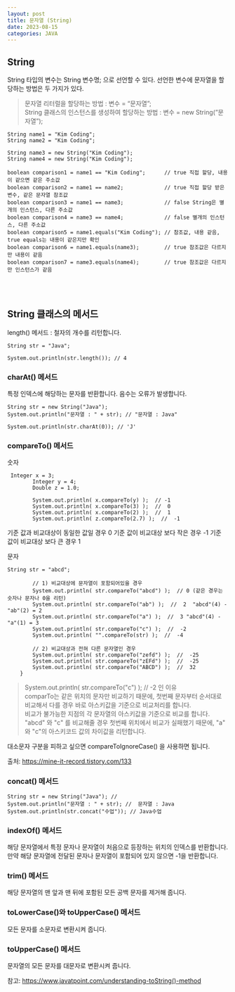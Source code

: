 ```yaml
---
layout: post
title: 문자열 (String)
date: 2023-08-15
categories: JAVA
---
```

## String

String 타입의 변수는 String 변수명; 으로 선언할 수 있다.
선언한 변수에 문자열을 할당하는 방법은 두 가지가 있다.

>문자열 리터럴을 할당하는 방법 : 변수 = “문자열”; <br>
String 클래스의 인스턴스를 생성하여 할당하는 방법 : 변수 = new String(”문자열”);


```
String name1 = "Kim Coding";
String name2 = "Kim Coding";

String name3 = new String("Kim Coding");
String name4 = new String("Kim Coding");

boolean comparison1 = name1 == "Kim Coding";      // true 직접 할당, 내용이 같으면 같은 주소값
boolean comparison2 = name1 == name2;             // true 직접 할당 받은 변수, 같은 문자열 참조값
boolean comparison3 = name1 == name3;             // false String은 별개의 인스턴스, 다른 주소값
boolean comparison4 = name3 == name4;             // false 별개의 인스턴스, 다른 주소값
boolean comparison5 = name1.equals("Kim Coding"); // 참조값, 내용 같음, true equals는 내용이 같은지만 확인
boolean comparison6 = name1.equals(name3);        // true 참조값은 다르지만 내용이 같음
boolean comparison7 = name3.equals(name4);        // true 참조값은 다르지만 인스턴스가 같음

```
<br/><br/>

## String 클래스의 메서드

length() 메서드 : 철자의 개수를 리턴합니다.
```
String str = "Java";

System.out.println(str.length()); // 4
```

### charAt() 메서드 

특정 인덱스에 해당하는 문자를 반환합니다. 음수는 오류가 발생합니다.
```
String str = new String("Java");
System.out.println("문자열 : " + str); // "문자열 : Java"

System.out.println(str.charAt(0)); // 'J'
```

### compareTo() 메서드

숫자
```
 Integer x = 3;
        Integer y = 4;
        Double z = 1.0;

        System.out.println( x.compareTo(y) );  // -1
        System.out.println( x.compareTo(3) );  //  0
        System.out.println( x.compareTo(2) );  //  1
        System.out.println( z.compareTo(2.7) );  //  -1
```
기준 값과 비교대상이 동일한 값일 경우 0
기준 값이 비교대상 보다 작은 경우 -1
기준 값이 비교대상 보다 큰 경우 1

문자

```
String str = "abcd";

        // 1) 비교대상에 문자열이 포함되어있을 경우
        System.out.println( str.compareTo("abcd") );  // 0 (같은 경우는 숫자나 문자나 0을 리턴)
        System.out.println( str.compareTo("ab") );  //  2  "abcd"(4) - "ab"(2) = 2
        System.out.println( str.compareTo("a") );  //  3 "abcd"(4) - "a"(1) = 3
        System.out.println( str.compareTo("c") );  //  -2      
        System.out.println( "".compareTo(str) );  //  -4

        // 2) 비교대상과 전혀 다른 문자열인 경우
        System.out.println( str.compareTo("zefd") );  //  -25
        System.out.println( str.compareTo("zEFd") );  //  -25
        System.out.println( str.compareTo("ABCD") );  //  32
    }
```

>  System.out.println( str.compareTo("c") );  //  -2   인 이유 <br>
comparTo는 같은 위치의 문자만 비교하기 때문에, 첫번째 문자부터 순서대로 비교해서 다를 경우 바로 아스키값을 기준으로 비교처리를 합니다. <br>
비교가 불가능한 지점의 각 문자열의 아스키값을 기준으로 비교를 합니다. <br>
"abcd" 와 "c" 를 비교해줄 경우 첫번째 위치에서 비교가 실패했기 때문에,  "a" 와 "c"의 아스키코드 값의 차이값을 리턴합니다.

대소문자 구분을 피하고 싶으면  compareToIgnoreCase() 을 사용하면 됩니다.

출처: https://mine-it-record.tistory.com/133


### concat() 메서드
```
String str = new String("Java"); // 
System.out.println("문자열 : " + str); //  문자열 : Java
System.out.println(str.concat("수업")); // Java수업
```

### indexOf() 메서드
해당 문자열에서 특정 문자나 문자열이 처음으로 등장하는 위치의 인덱스를 반환합니다.<br>
만약 해당 문자열에 전달된 문자나 문자열이 포함되어 있지 않으면 -1을 반환합니다.

### trim() 메서드
해당 문자열의 맨 앞과 맨 뒤에 포함된 모든 공백 문자를 제거해 줍니다.

### toLowerCase()와 toUpperCase() 메서드
모든 문자를 소문자로 변환시켜 줍니다. 

### toUpperCase() 메서드
문자열의 모든 문자를 대문자로 변환시켜 줍니다.

참고: https://www.javatpoint.com/understanding-toString()-method

